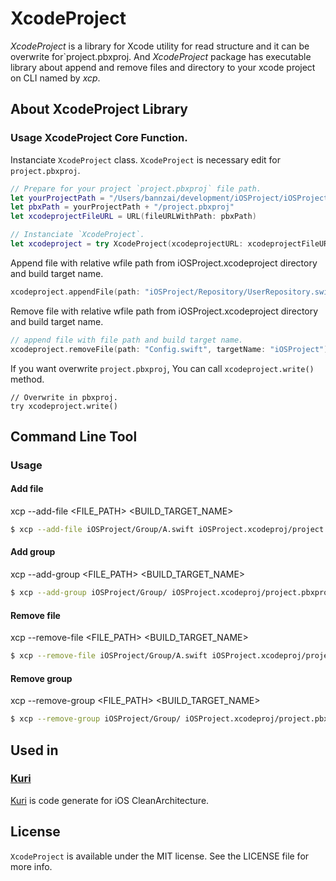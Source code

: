 # XcodeProject
*XcodeProject* is a library for Xcode utility for read structure and it can be overwrite for`project.pbxproj.
And *XcodeProject* package has executable library about append and remove files and directory to your xcode project on CLI named by *xcp*.

## About XcodeProject Library 
### Usage XcodeProject Core Function.

Instanciate `XcodeProject` class.  `XcodeProject` is necessary edit for `project.pbxproj`.

```swift
// Prepare for your project `project.pbxproj` file path.
let yourProjectPath = "/Users/bannzai/development/iOSProject/iOSProject.xcodeproj"
let pbxPath = yourProjectPath + "/project.pbxproj"
let xcodeprojectFileURL = URL(fileURLWithPath: pbxPath)

// Instanciate `XcodeProject`.
let xcodeproject = try XcodeProject(xcodeprojectURL: xcodeprojectFileURL)
```

Append file with relative wfile path from iOSProject.xcodeproject directory and build target name.  

```Swift
xcodeproject.appendFile(path: "iOSProject/Repository/UserRepository.swift", targetName: "iOSProject")
```

Remove file with relative wfile path from iOSProject.xcodeproject directory and build target name.  

```Swift
// append file with file path and build target name. 
xcodeproject.removeFile(path: "Config.swift", targetName: "iOSProject")
```

If you want overwrite `project.pbxproj`, You can call `xcodeproject.write()` method.  

```
// Overwrite in pbxproj.
try xcodeproject.write()
```

## Command Line Tool 
### Usage
#### Add file
xcp --add-file <FILE_PATH> <BUILD_TARGET_NAME>  

```bash
$ xcp --add-file iOSProject/Group/A.swift iOSProject.xcodeproj/project.pbxproj iOSProject 
```

#### Add group
xcp --add-group <FILE_PATH> <BUILD_TARGET_NAME>  

```bash
$ xcp --add-group iOSProject/Group/ iOSProject.xcodeproj/project.pbxproj iOSProject
```

#### Remove file
xcp --remove-file <FILE_PATH> <BUILD_TARGET_NAME>  

```bash
$ xcp --remove-file iOSProject/Group/A.swift iOSProject.xcodeproj/project.pbxproj iOSProject 
```

#### Remove group
xcp --remove-group <FILE_PATH> <BUILD_TARGET_NAME>  

```bash
$ xcp --remove-group iOSProject/Group/ iOSProject.xcodeproj/project.pbxproj iOSProject
```

## Used in
### [Kuri](http://github.com/bannzai/Kuri)
[Kuri](http://github.com/bannzai/Kuri) is code generate for iOS CleanArchitecture.

## License
`XcodeProject` is available under the MIT license. See the LICENSE file for more info.

